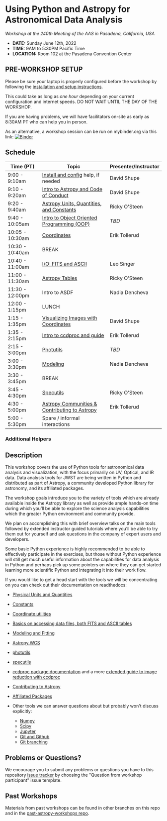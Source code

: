 Using Python and Astropy for Astronomical Data Analysis
=======================================================
*Workshop at the 240th Meeting of the AAS in Pasadena, California, USA*

* **DATE:** Sunday June 12th, 2022
* **TIME:** 9AM to 5:30PM Pacific Time
* **LOCATION:** Room 102 at the Pasadena Convention Center

## PRE-WORKSHOP SETUP
Please be sure your laptop is properly configured before the workshop by following the
[installation and setup instructions](00-Install_and_Setup).

This could take as long as *one hour* depending on your current configuration and internet speeds.
DO NOT WAIT UNTIL THE DAY OF THE WORKSHOP.

If you are having problems, we will have facilitators on-site as early as 8:30AM PT who can help you in person.

As an alternative, a workshop session can be run on mybinder.org via this link: [![Binder](https://mybinder.org/badge_logo.svg)](https://mybinder.org/v2/gh/stargaser/workshop-env/astropy-env/?urlpath=git-pull?repo%3Dhttps%253A%252F%252Fgithub.com%252Fastropy%252Fastropy-workshop%26branch%3Dmain)

## Schedule

| Time (PT)        | Topic    | Presenter/Instructor |
|-------------------|----------|-----------|
|9:00 - 9:10am  | [Install and config](00-Install_and_Setup) help, if needed  | David Shupe |
|9:10 - 9:20am  | [Intro to Astropy and Code of Conduct](01-IntroCoC) | David Shupe |
|9:20 - 9:40am  | [Astropy Units, Quantities, and Constants](03-UnitsQuantities) | Ricky O'Steen |
|9:40 - 10:05am | [Intro to Object Oriented Programming (OOP)](02b-OOP) | *TBD* |
|10:05 - 10:30am | [Coordinates](04-Coordinates) | Erik Tollerud |
|10:30 - 10:40am | BREAK | |
|10:40 - 11:00am | [I/O: FITS and ASCII](05-FITS) | Leo Singer |
|11:00 - 11:30am | [Astropy Tables](06-Tables) | Ricky O'Steen |
|11:30 - 12:00pm | Intro to ASDF | Nadia Dencheva | 
|12:00 - 1:15pm | LUNCH | |
|1:15 - 1:35pm | [Visualizing Images with Coordinates](08-Image-coords) | David Shupe |
|1:35 - 2:15pm | [Intro to ccdproc and guide](09c-Ccdproc) | Erik Tollerud |
|2:15 - 3:00pm | [Photutils](09-Photutils) | *TBD* |
|3:00 - 3:30pm | [Modeling](07-Models) | Nadia Dencheva |
|3:30 - 3:45pm | BREAK | |
|3:45 - 4:30pm | [Specutils](09b-Specutils) | Ricky O'Steen |
|4:30 - 5:00pm | [Astropy Communities & Contributing to Astropy](10-WrapUp) | Erik Tollerud |
|5:00 - 5:30pm | Spare / informal interactions | | 

### Additional Helpers


## Description
This workshop covers the use of Python tools for astronomical data analysis and visualization, with the focus primarily
on UV, Optical, and IR data. Data analysis tools for JWST are being written in Python and distributed as part of Astropy,
a community developed Python library for astronomy,  and its affiliated packages.

The workshop goals introduce you to the variety of tools which are already available inside the Astropy library as
well as provide ample hands-on time during which you’ll be able to explore the science analysis capabilities which the
greater Python environment and community provide.

We plan on accomplishing this with brief overview talks on the main tools followed by extended instructor guided tutorials
where you’ll be able to try them out for yourself and ask questions in the company of expert users and developers.

Some basic Python experience is highly recommended to be able to effectively participate in the exercises,
but those without Python experience will still get much useful information about the capabilities for data analysis in
Python and perhaps pick up some pointers on where they can get started learning more scientific Python and integrating
it into their work flow.

If you would like to get a head start with the tools we will be concentrating on you can check out their documentation on readthedocs:

* [Physical Units and Quantities](https://docs.astropy.org/en/stable/units/index.html)
* [Constants](https://docs.astropy.org/en/stable/constants/index.html)
* [Coordinate utilities](https://docs.astropy.org/en/stable/coordinates/index.html)
* [Basics on accessing data files, both FITS and ASCII tables](https://docs.astropy.org/en/stable/io/unified.html)
* [Modeling and Fitting](https://docs.astropy.org/en/stable/modeling/index.html)
* [Astropy WCS](https://docs.astropy.org/en/stable/wcs/index.html)
* [photutils](https://photutils.readthedocs.io/)
* [specutils](https://specutils.readthedocs.io/)
* [ccdproc package documentation](https://ccdproc.readthedocs.io/en/latest/) and a more [extended guide to image reduction with ccdproc](https://github.com/astropy/ccd-reduction-and-photometry-guide)
* [Contributing to Astropy](https://docs.astropy.org/en/stable/development/workflow/development_workflow.html)
* [Affiliated Packages](https://www.astropy.org/affiliated/)

* Other tools we can answer questions about but probably won't discuss explicitly:
  * [Numpy](https://numpy.org/)
  * [Scipy](https://www.scipy.org/)
  * [Jupyter](https://jupyter.org/)
  * [Git and Github](https://guides.github.com/activities/hello-world/)
  * [Git branching](https://learngitbranching.js.org/)

## Problems or Questions?

We encourage you to submit any problems or questions you have to this
repository [issue tracker](https://github.com/astropy/astropy-workshop/issues)
by choosing the "Question from workshop participant" issue template.

## Past Workshops

Materials from past workshops can be found in other branches on this repo and in the [past-astropy-workshops repo](https://github.com/astropy/past-astropy-workshops).

